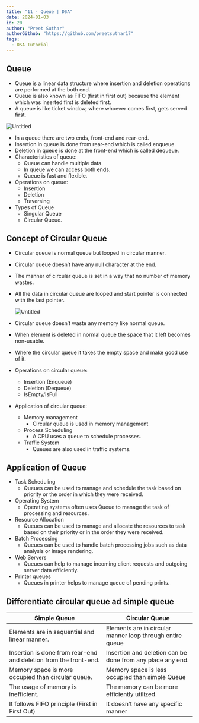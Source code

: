 ```yaml
---
title: "11 - Queue | DSA"
date: 2024-01-03
id: 20
author: "Preet Suthar"
authorGithub: "https://github.com/preetsuthar17"
tags:
  - DSA Tutorial
---
```


## Queue

- Queue is a linear data structure where insertion and deletion operations are performed at the both end.
- Queue is also known as FIFO (first in first out) because the element which was inserted first is deleted first.
- A queue is like ticket window, where whoever comes first, gets served first.

![Untitled](https://i.imgur.com/mHrjzNg.png)

- In a queue there are two ends, front-end and rear-end.
- Insertion in queue is done from rear-end which is called enqueue.
- Deletion in queue is done at the front-end which is called dequeue.
- Characteristics of queue:
  - Queue can handle multiple data.
  - In queue we can access both ends.
  - Queue is fast and flexible.
- Operations on queue:
  - Insertion
  - Deletion
  - Traversing
- Types of Queue
  - Singular Queue
  - Circular Queue.

## Concept of Circular Queue

- Circular queue is normal queue but looped in circular manner.
- Circular queue doesn’t have any null character at the end.
- The manner of circular queue is set in a way that no number of memory wastes.
- All the data in circular queue are looped and start pointer is connected with the last pointer.

  ![Untitled](https://i.imgur.com/bS7DP5P.png)

- Circular queue doesn’t waste any memory like normal queue.
- When element is deleted in normal queue the space that it left becomes non-usable.
- Where the circular queue it takes the empty space and make good use of it.
- Operations on circular queue:
  - Insertion (Enqueue)
  - Deletion (Dequeue)
  - IsEmpty/IsFull
- Application of circular queue:
  - Memory management
    - Circular queue is used in memory management
  - Process Scheduling
    - A CPU uses a queue to schedule processes.
  - Traffic System
    - Queues are also used in traffic systems.

## Application of Queue

- Task Scheduling
  - Queues can be used to manage and schedule the task based on priority or the order in which they were received.
- Operating System
  - Operating systems often uses Queue to manage the task of processing and resources.
- Resource Allocation
  - Queues can be used to manage and allocate the resources to task based on their priority or in the order they were received.
- Batch Processing
  - Queues can be used to handle batch processing jobs such as data analysis or image rendering.
- Web Servers
  - Queues can help to manage incoming client requests and outgoing server data efficiently.
- Printer queues
  - Queues in printer helps to manage queue of pending prints.

## Differentiate circular queue ad simple queue

| Simple Queue                                                     | Circular Queue                                             |
| ---------------------------------------------------------------- | ---------------------------------------------------------- |
| Elements are in sequential and linear manner.                    | Elements are in circular manner loop through entire queue  |
| Insertion is done from rear-end and deletion from the front-end. | Insertion and deletion can be done from any place any end. |
| Memory space is more occupied than circular queue.               | Memory space is less occupied than simple Queue            |
| The usage of memory is inefficient.                              | The memory can be more efficiently utilized.               |
| It follows FIFO principle (First in First Out)                   | It doesn’t have any specific manner                        |
